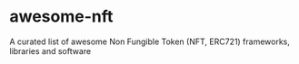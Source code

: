 # awesome-nft
A curated list of awesome Non Fungible Token (NFT, ERC721) frameworks, libraries and software
